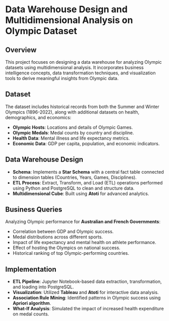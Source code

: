 # Data Warehouse Design and Multidimensional Analysis on Olympic Dataset

## Overview
This project focuses on designing a data warehouse for analyzing Olympic datasets using multidimensional analysis. It incorporates business intelligence concepts, data transformation techniques, and visualization tools to derive meaningful insights from Olympic data.

## Dataset
The dataset includes historical records from both the Summer and Winter Olympics (1896-2022), along with additional datasets on health, demographics, and economics:
- **Olympic Hosts**: Locations and details of Olympic Games.
- **Olympic Medals**: Medal counts by country and discipline.
- **Health Data**: Mental illness and life expectancy metrics.
- **Economic Data**: GDP per capita, population, and economic indicators.

## Data Warehouse Design
- **Schema**: Implements a **Star Schema** with a central fact table connected to dimension tables (Countries, Years, Games, Disciplines).
- **ETL Process**: Extract, Transform, and Load (ETL) operations performed using Python and PostgreSQL to clean and structure data.
- **Multidimensional Cube**: Built using **Atoti** for advanced analytics.

## Business Queries
Analyzing Olympic performance for **Australian and French Governments**:
- Correlation between GDP and Olympic success.
- Medal distributions across different sports.
- Impact of life expectancy and mental health on athlete performance.
- Effect of hosting the Olympics on national success.
- Historical ranking of top Olympic-performing countries.

## Implementation
- **ETL Pipeline**: Jupyter Notebook-based data extraction, transformation, and loading into PostgreSQL.
- **Visualization**: Utilized **Tableau** and **Atoti** for interactive data analysis.
- **Association Rule Mining**: Identified patterns in Olympic success using **Apriori algorithm**.
- **What-If Analysis**: Simulated the impact of increased health expenditure on medal counts.

